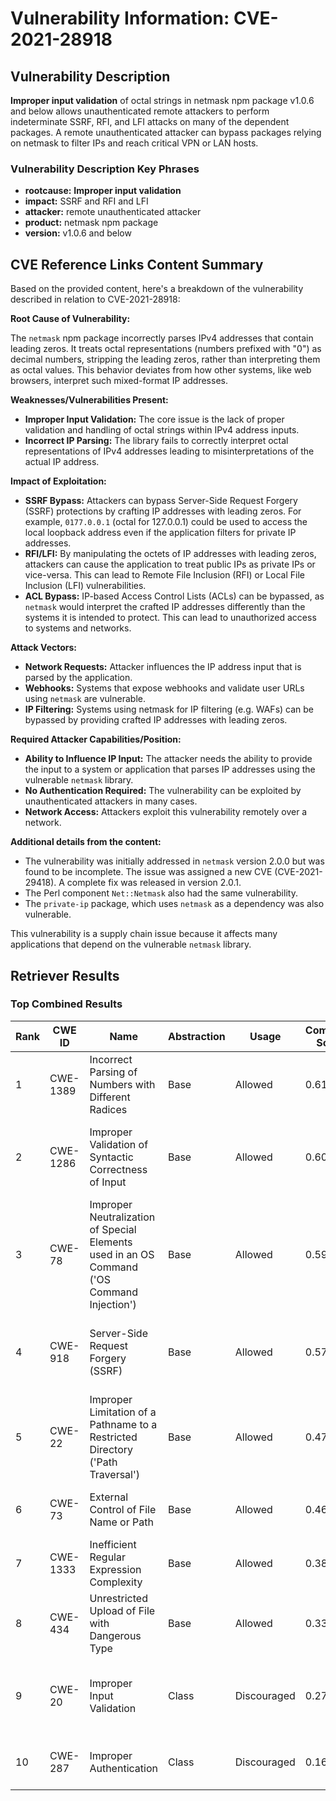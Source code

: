 # Vulnerability Information: CVE-2021-28918

## Vulnerability Description
**Improper input validation** of octal strings in netmask npm package v1.0.6 and below allows unauthenticated remote attackers to perform indeterminate SSRF, RFI, and LFI attacks on many of the dependent packages. A remote unauthenticated attacker can bypass packages relying on netmask to filter IPs and reach critical VPN or LAN hosts.

### Vulnerability Description Key Phrases
- **rootcause:** **Improper input validation**
- **impact:** SSRF and RFI and LFI
- **attacker:** remote unauthenticated attacker
- **product:** netmask npm package
- **version:** v1.0.6 and below

## CVE Reference Links Content Summary
Based on the provided content, here's a breakdown of the vulnerability described in relation to CVE-2021-28918:

**Root Cause of Vulnerability:**

The `netmask` npm package incorrectly parses IPv4 addresses that contain leading zeros. It treats octal representations (numbers prefixed with "0") as decimal numbers, stripping the leading zeros, rather than interpreting them as octal values. This behavior deviates from how other systems, like web browsers, interpret such mixed-format IP addresses.

**Weaknesses/Vulnerabilities Present:**

*   **Improper Input Validation:** The core issue is the lack of proper validation and handling of octal strings within IPv4 address inputs.
*   **Incorrect IP Parsing:** The library fails to correctly interpret octal representations of IPv4 addresses leading to misinterpretations of the actual IP address.

**Impact of Exploitation:**

*   **SSRF Bypass:** Attackers can bypass Server-Side Request Forgery (SSRF) protections by crafting IP addresses with leading zeros. For example, `0177.0.0.1` (octal for 127.0.0.1) could be used to access the local loopback address even if the application filters for private IP addresses.
*   **RFI/LFI:** By manipulating the octets of IP addresses with leading zeros, attackers can cause the application to treat public IPs as private IPs or vice-versa. This can lead to Remote File Inclusion (RFI) or Local File Inclusion (LFI) vulnerabilities.
*   **ACL Bypass:** IP-based Access Control Lists (ACLs) can be bypassed, as `netmask` would interpret the crafted IP addresses differently than the systems it is intended to protect. This can lead to unauthorized access to systems and networks.

**Attack Vectors:**

*   **Network Requests:** Attacker influences the IP address input that is parsed by the application.
*   **Webhooks:** Systems that expose webhooks and validate user URLs using `netmask` are vulnerable.
*   **IP Filtering:** Systems using netmask for IP filtering (e.g. WAFs) can be bypassed by providing crafted IP addresses with leading zeros.

**Required Attacker Capabilities/Position:**

*   **Ability to Influence IP Input:** The attacker needs the ability to provide the input to a system or application that parses IP addresses using the vulnerable `netmask` library.
*   **No Authentication Required:** The vulnerability can be exploited by unauthenticated attackers in many cases.
*   **Network Access:** Attackers exploit this vulnerability remotely over a network.

**Additional details from the content:**

*   The vulnerability was initially addressed in `netmask` version 2.0.0 but was found to be incomplete. The issue was assigned a new CVE (CVE-2021-29418). A complete fix was released in version 2.0.1.
*   The Perl component `Net::Netmask` also had the same vulnerability.
*   The `private-ip` package, which uses `netmask` as a dependency was also vulnerable.

This vulnerability is a supply chain issue because it affects many applications that depend on the vulnerable `netmask` library.

## Retriever Results

### Top Combined Results

| Rank | CWE ID | Name | Abstraction | Usage | Combined Score | Retrievers | Individual Scores |
|------|--------|------|-------------|-------|---------------|------------|-------------------|
| 1 | CWE-1389 | Incorrect Parsing of Numbers with Different Radices | Base | Allowed | 0.6103 | dense, sparse | dense: 0.646, sparse: 0.502 |
| 2 | CWE-1286 | Improper Validation of Syntactic Correctness of Input | Base | Allowed | 0.6009 | dense, sparse, graph | dense: 0.497, sparse: 0.235, graph: 0.609 |
| 3 | CWE-78 | Improper Neutralization of Special Elements used in an OS Command ('OS Command Injection') | Base | Allowed | 0.5925 | dense, sparse, graph | dense: 0.526, sparse: 0.204, graph: 0.594 |
| 4 | CWE-918 | Server-Side Request Forgery (SSRF) | Base | Allowed | 0.5764 | dense, sparse, graph | dense: 0.497, sparse: 0.212, graph: 0.577 |
| 5 | CWE-22 | Improper Limitation of a Pathname to a Restricted Directory ('Path Traversal') | Base | Allowed | 0.4753 | sparse, graph | sparse: 0.206, graph: 1.000 |
| 6 | CWE-73 | External Control of File Name or Path | Base | Allowed | 0.4669 | sparse, graph | sparse: 0.191, graph: 1.000 |
| 7 | CWE-1333 | Inefficient Regular Expression Complexity | Base | Allowed | 0.3896 | sparse, graph | sparse: 0.208, graph: 0.757 |
| 8 | CWE-434 | Unrestricted Upload of File with Dangerous Type | Base | Allowed | 0.3343 | sparse, graph | sparse: 0.190, graph: 0.631 |
| 9 | CWE-20 | Improper Input Validation | Class | Discouraged | 0.2710 | dense, sparse, graph | dense: 0.530, sparse: 0.203, graph: 0.628 |
| 10 | CWE-287 | Improper Authentication | Class | Discouraged | 0.1648 | dense, sparse | dense: 0.509, sparse: 0.199 |

